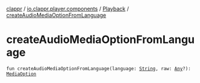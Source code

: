[clappr](../../index.md) / [io.clappr.player.components](../index.md) / [Playback](index.md) / [createAudioMediaOptionFromLanguage](./create-audio-media-option-from-language.md)

# createAudioMediaOptionFromLanguage

`fun createAudioMediaOptionFromLanguage(language: `[`String`](https://kotlinlang.org/api/latest/jvm/stdlib/kotlin/-string/index.html)`, raw: `[`Any`](https://kotlinlang.org/api/latest/jvm/stdlib/kotlin/-any/index.html)`?): `[`MediaOption`](../-media-option/index.md)